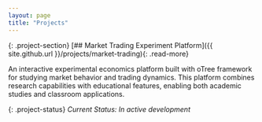 ```yaml
---
layout: page
title: "Projects"
---
```


{: .project-section}
[## Market Trading Experiment Platform]({{ site.github.url }}/projects/market-trading){: .read-more}

An interactive experimental economics platform built with oTree framework for studying market behavior and trading dynamics. This platform combines research capabilities with educational features, enabling both academic studies and classroom applications.

{: .project-status}
*Current Status: In active development*